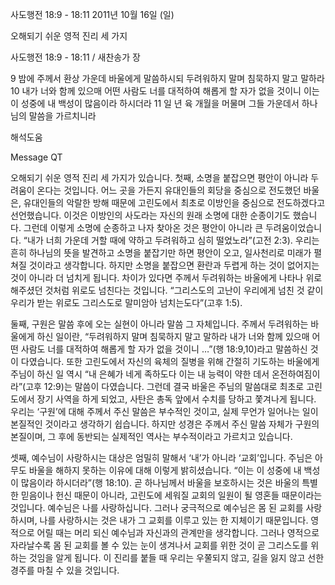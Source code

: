 사도행전 18:9 - 18:11 
2011년 10월 16일 (일)

오해되기 쉬운 영적 진리 세 가지



사도행전 18:9 - 18:11 / 새찬송가  장


9 밤에 주께서 환상 가운데 바울에게 말씀하시되 두려워하지 말며 침묵하지 말고 말하라
10 내가 너와 함께 있으매 어떤 사람도 너를 대적하여 해롭게 할 자가 없을 것이니 이는 이 성중에 내 백성이 많음이라 하시더라
11 일 년 육 개월을 머물며 그들 가운데서 하나님의 말씀을 가르치니라

해석도움




Message QT

오해되기 쉬운 영적 진리 세 가지가 있습니다.
첫째, 소명을 붙잡으면 평안이 아니라 두려움이 온다는 것입니다. 어느 곳을 가든지 유대인들의 회당을 중심으로 전도했던 바울은, 유대인들의 악랄한 방해 때문에 고린도에서 최초로 이방인을 중심으로 전도하겠다고 선언했습니다. 이것은 이방인의 사도라는 자신의 원래 소명에 대한 순종이기도 했습니다. 그런데 이렇게 소명에 순종하고 나자 찾아온 것은 평안이 아니라 큰 두려움이었습니다. “내가 너희 가운데 거할 때에 약하고 두려워하고 심히 떨었노라”(고전 2:3). 우리는 흔히 하나님의 뜻을 발견하고 소명을 붙잡기만 하면 평안이 오고, 일사천리로 미래가 펼쳐질 것이라고 생각합니다. 하지만 소명을 붙잡으면 환란과 두렵게 하는 것이 없어지는 것이 아니라 더 넘치게 됩니다. 차이가 있다면 주께서 두려워하는 바울에게 나타나 위로해주셨던 것처럼 위로도 넘친다는 것입니다. “그리스도의 고난이 우리에게 넘친 것 같이 우리가 받는 위로도 그리스도로 말미암아 넘치는도다”(고후 1:5). 

둘째, 구원은 말씀 후에 오는 실현이 아니라 말씀 그 자체입니다. 주께서 두려워하는 바울에게 하신 일이란, “두려워하지 말며 침묵하지 말고 말하라 내가 너와 함께 있으매 어떤 사람도 너를 대적하여 해롭게 할 자가 없을 것이니 …”(행 18:9,10)라고 말씀하신 것이 다였습니다. 또한 고린도에서 자신의 육체의 질병을 위해 간절히 기도하는 바울에게 주님이 하신 일 역시 “내 은혜가 네게 족하도다 이는 내 능력이 약한 데서 온전하여짐이라”(고후 12:9)는 말씀이 다였습니다. 그런데 결국 바울은 주님의 말씀대로 최초로 고린도에서 장기 사역을 하게 되었고, 사탄은 총독 앞에서 수치를 당하고 쫓겨나게 됩니다. 우리는 ‘구원’에 대해 주께서 주신 말씀은 부수적인 것이고, 실제 무언가 일어나는 일이 본질적인 것이라고 생각하기 쉽습니다. 하지만 성경은 주께서 주신 말씀 자체가 구원의 본질이며, 그 후에 동반되는 실제적인 역사는 부수적이라고 가르치고 있습니다.

셋째, 예수님이 사랑하시는 대상은 엄밀히 말해서 ‘내’가 아니라 ‘교회’입니다. 주님은 아무도 바울을 해하지 못하는 이유에 대해 이렇게 밝히셨습니다. “이는 이 성중에 내 백성이 많음이라 하시더라”(행 18:10). 곧 하나님께서 바울을 보호하시는 것은 바울의 특별한 믿음이나 헌신 때문이 아니라, 고린도에 세워질 교회의 일원이 될 영혼들 때문이라는 것입니다. 예수님은 나를 사랑하십니다. 그러나 궁극적으로 예수님은 몸 된 교회를 사랑하시며, 나를 사랑하시는 것은 내가 그 교회를 이루고 있는 한 지체이기 때문입니다. 영적으로 어릴 때는 머리 되신 예수님과 자신과의 관계만을 생각합니다. 그러나 영적으로 자라날수록 몸 된 교회를 볼 수 있는 눈이 생겨나서 교회를 위한 것이 곧 그리스도를 위하는 것임을 알게 됩니다. 이 진리를 붙들 때 우리는 우쭐되지 않고, 길을 잃지 않고 선한 경주를 마칠 수 있을 것입니다.